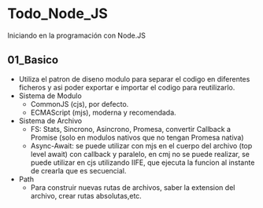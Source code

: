 # Todo_Node_JS

Iniciando en la programación con Node.JS

## 01_Basico

- Utiliza el patron de diseno modulo para separar el codigo en diferentes ficheros y asi poder exportar e importar el codigo para reutilizarlo.
- Sistema de Modulo
  - CommonJS (cjs), por defecto.
  - ECMAScript (mjs), moderna y recomendada.
- Sistema de Archivo
  - FS: Stats, Sincrono, Asincrono, Promesa, convertir Callback a Promise (solo en modulos nativos que no tengan Promesa nativa)
  - Async-Await: se puede utilizar con mjs en el cuerpo del archivo (top level await) con callback y paralelo, en cmj no se puede realizar, se puede utilizar en cjs utilizando IIFE, que ejecuta la funcion al instante de crearla que es secuencial.
- Path
  - Para construir nuevas rutas de archivos, saber la extension del archivo, crear rutas absolutas,etc.
